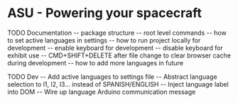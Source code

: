 # ASU - Powering your spacecraft

TODO Documentation
-- package structure
-- root level commands
-- how to set active languages in settings
-- how to run project locally for development
-- enable keyboard for development
-- disable keyboard for exhibit use
-- CMD+SHIFT+DELETE after file change to clear browser cache during development
-- how to add more languages in future


TODO Dev
-- Add active languages to settings file
-- Abstract language selection to l1, l2, l3... instead of SPANISH/ENGLISH
-- Inject language label into DOM
-- Wire up language Arduino communication message